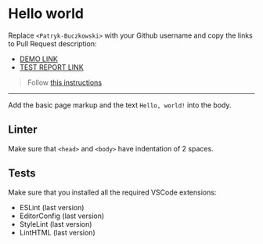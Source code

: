 # Hello world

Replace `<Patryk-Buczkowski>` with your Github username and copy the links to Pull Request description:
- [DEMO LINK](https://<Patryk-Buczkowski>.github.io/layout_hello-world/)
- [TEST REPORT LINK](https://<Patryk-Buczkowski>.github.io/layout_hello-world/report/html_report/)

> Follow [this instructions](https://mate-academy.github.io/layout_task-guideline/#how-to-solve-the-layout-tasks-on-github)
___



Add the basic page markup and the text `Hello, world!` into the body.

## Linter

Make sure that `<head>` and `<body>` have indentation of 2 spaces.

## Tests

Make sure that you installed all the required VSCode extensions:

- ESLint (last version)
- EditorConfig (last version)
- StyleLint (last version)
- LintHTML (last version)
